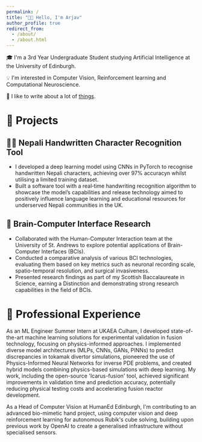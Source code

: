 ```yaml
---
permalink: /
title: "👋🏼 Hello, I'm Arjav"
author_profile: true
redirect_from:
  - /about/
  - /about.html
---
```


🎓 I'm a 3rd Year Undergraduate Student studying Artificial Intelligence at the University of
Edinburgh.

💡 I'm interested in Computer Vision, Reinforcement learning and Computational Neuroscience.

📝 I like to write about a lot of [things](https://arjavpoudel.github.io/year-archive/).

# 🤖 Projects

## ✍🏼 Nepali Handwritten Character Recognition Tool

- I developed a deep learning model using CNNs in PyTorch to recognise handwritten Nepali characters, achieving over 97% accuracyn whilst utilising a limited training dataset.
- Built a software tool with a real‑time handwriting recognition algorithm to showcase the model’s capabilities and release technology aimed to positively influence language learning and educational resources for underserved Nepali communities in the UK.

## 🧠 Brain‑Computer Interface Research

- Collaborated with the Human-Computer Interaction team at the University of St. Andrews to explore potential applications of Brain-Computer Interfaces (BCIs).
- Conducted a comparative analysis of various BCI technologies, evaluating them based on key metrics such as neuronal recording scale, spatio-temporal resolution, and surgical invasiveness.
- Presented research findings as part of my Scottish Baccalaureate in Science, earning a Distinction and demonstrating strong research capabilities in the field of BCIs.

# 🧐 Professional Experience

As an ML Engineer Summer Intern at UKAEA Culham, I developed state-of-the-art machine learning solutions for experimental validation in fusion technology, focusing on physics-informed approaches. I implemented diverse model architectures (MLPs, CNNs, GANs, PINNs) to predict discrepancies in tokamak divertor simulations, pioneered the use of Physics-Informed Neural Networks for inverse PDE problems, and created hybrid models combining physics-based simulations with deep learning. My work, including the open-source 'Icarus-fusion' tool, achieved significant improvements in validation time and prediction accuracy, potentially reducing physical testing costs and accelerating fusion reactor development.

As a Head of Computer Vision at HumanEd Edinburgh, I'm contributing to an advanced bio-mimetic hand project, using computer vision and deep reinforcement learning for autonomous Rubik's cube solving, building upon previous work by OpenAI to create a generalised infrastructure without specialised sensors.
